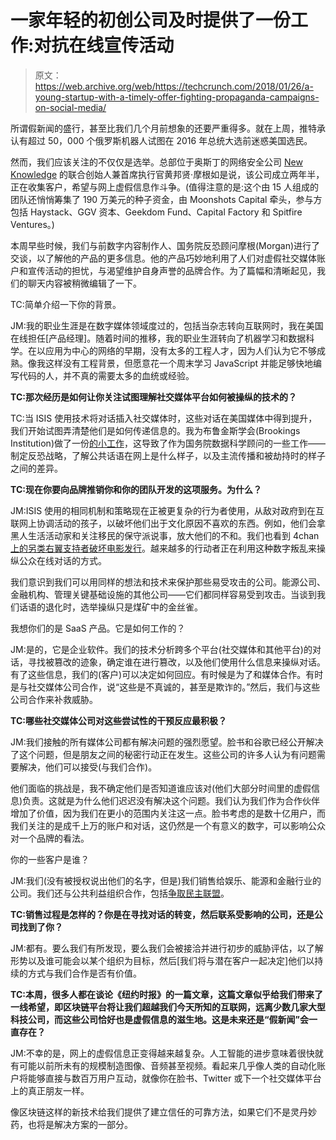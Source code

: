 # 一家年轻的初创公司及时提供了一份工作:对抗在线宣传活动 

> 原文：<https://web.archive.org/web/https://techcrunch.com/2018/01/26/a-young-startup-with-a-timely-offer-fighting-propaganda-campaigns-on-social-media/>

所谓假新闻的盛行，甚至比我们几个月前想象的还要严重得多。就在上周，推特承认有超过 50，000 个俄罗斯机器人试图在 2016 年总统大选前迷惑美国选民。

然而，我们应该关注的不仅仅是选举。总部位于奥斯丁的网络安全公司 [New Knowledge](https://web.archive.org/web/20230220085611/http://newknowledge.io/) 的联合创始人兼首席执行官黄邦贤·摩根如是说，该公司成立两年半，正在收集客户，希望与网上虚假信息作斗争。(值得注意的是:这个由 15 人组成的团队还悄悄筹集了 190 万美元的种子资金，由 Moonshots Capital 牵头，参与方包括 Haystack、GGV 资本、Geekdom Fund、Capital Factory 和 Spitfire Ventures。)

本周早些时候，我们与前数字内容制作人、国务院反恐顾问摩根(Morgan)进行了交谈，以了解他的产品的更多信息。他的产品巧妙地利用了人们对虚假社交媒体账户和宣传活动的担忧，与渴望维护自身声誉的品牌合作。为了篇幅和清晰起见，我们的聊天内容被稍微编辑了一下。

TC:简单介绍一下你的背景。

JM:我的职业生涯是在数字媒体领域度过的，包括当杂志转向互联网时，我在美国在线担任[产品经理]。随着时间的推移，我的职业生涯转向了机器学习和数据科学。在以应用为中心的网络的早期，没有太多的工程人才，因为人们认为它不够成熟。像我这样没有工程背景，但愿意花一个周末学习 JavaScript 并能足够快地编写代码的人，并不真的需要太多的血统或经验。

**TC:那次经历是如何让你关注试图理解社交媒体平台如何被操纵的技术的？**

TC:当 ISIS 使用技术将对话插入社交媒体时，这些对话在美国媒体中得到提升，我们开始试图弄清楚他们是如何传递信息的。我为布鲁金斯学会(Brookings Institution)做了一份[的小工作](https://web.archive.org/web/20230220085611/https://www.brookings.edu/author/jonathon-morgan/?type=all&paged=1)，这导致了作为国务院数据科学顾问的一些工作——制定反恐战略，了解公共话语在网上是什么样子，以及主流传播和被劫持时的样子之间的差异。

**TC:现在你要向品牌推销你和你的团队开发的这项服务。为什么？**

JM:ISIS 使用的相同机制和策略现在正被更复杂的行为者使用，从敌对政府到在互联网上协调活动的孩子，以破坏他们出于文化原因不喜欢的东西。例如，他们会拿黑人生活活动家和关注移民的保守派说事，放大他们的不和。我们也看到 4chan [上的另类右翼支持者破坏电影发行](https://web.archive.org/web/20230220085611/https://www.hollywoodreporter.com/news/hollywood-is-losing-battle-online-trolls-992582)。越来越多的行动者正在利用这种数字叛乱来操纵公众在线对话的方式。

我们意识到我们可以用同样的想法和技术来保护那些易受攻击的公司。能源公司、金融机构、管理关键基础设施的其他公司——它们都同样容易受到攻击。当谈到我们话语的退化时，选举操纵只是煤矿中的金丝雀。

我想你们的是 SaaS 产品。它是如何工作的？

JM:是的，它是企业软件。我们的技术分析跨多个平台(社交媒体和其他平台)的对话，寻找被篡改的迹象，确定谁在进行篡改，以及他们使用什么信息来操纵对话。有了这些信息，我们的(客户)可以决定如何回应。有时候是为了和媒体合作。有时是与社交媒体公司合作，说“这些是不真诚的，甚至是欺诈的。”然后，我们与这些公司合作来补救威胁。

**TC:哪些社交媒体公司对这些尝试性的干预反应最积极？**

JM:我们接触的所有媒体公司都有解决问题的强烈愿望。脸书和谷歌已经公开解决了这个问题，但是朋友之间的秘密行动正在发生。这些公司的许多人认为有问题需要解决，他们可以接受(与我们合作)。

他们面临的挑战是，我不确定他们是否知道谁应该对(他们大部分时间里的虚假信息)负责。这就是为什么他们迟迟没有解决这个问题。我们认为我们作为合作伙伴增加了价值，因为我们在更小的范围内关注这一点。脸书考虑的是数十亿用户，而我们关注的是成千上万的账户和对话，这仍然是一个有意义的数字，可以影响公众对一个品牌的看法。

你的一些客户是谁？

JM:我们(没有被授权说出他们的名字，但是)我们销售给娱乐、能源和金融行业的公司。我们还与公共利益组织合作，包括[争取民主联盟](https://web.archive.org/web/20230220085611/http://securingdemocracy.gmfus.org/)。

**TC:销售过程是怎样的？你是在寻找对话的转变，然后联系受影响的公司，还是公司找到了你？**

JM:都有。要么我们有所发现，要么我们会被接洽并进行初步的威胁评估，以了解形势以及谁可能会以某个组织为目标，然后[我们将与潜在客户一起决定]他们以持续的方式与我们合作是否有价值。

**TC:本周，很多人都在谈论《纽约时报》的一篇文章，这篇文章似乎给我们带来了一线希望，即区块链平台将让我们超越我们今天所知的互联网，远离少数几家大型科技公司，而这些公司恰好也是虚假信息的滋生地。这是未来还是“假新闻”会一直存在？**

JM:不幸的是，网上的虚假信息正变得越来越复杂。人工智能的进步意味着很快就有可能以前所未有的规模制造图像、音频甚至视频。看起来几乎像人类的自动化账户将能够直接与数百万用户互动，就像你在脸书、Twitter 或下一个社交媒体平台上的真正朋友一样。

像区块链这样的新技术给我们提供了建立信任的可靠方法，如果它们不是灵丹妙药，也将是解决方案的一部分。